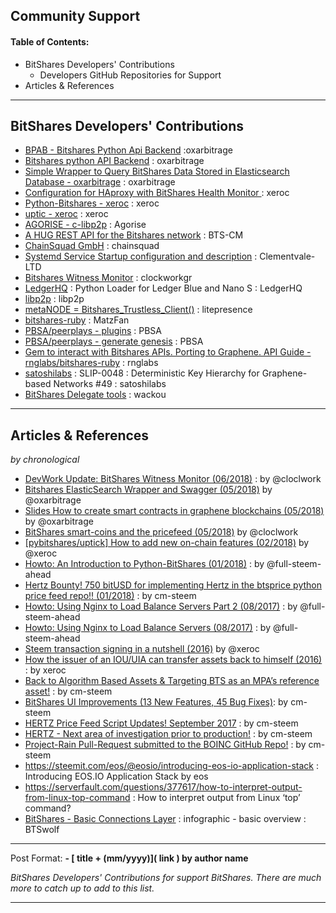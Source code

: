 ## Community Support 

#### Table of Contents:
- BitShares Developers' Contributions 
  - Developers GitHub Repositories for Support
- Articles & References

***

## BitShares Developers' Contributions 


- [BPAB - Bitshares Python Api Backend](https://github.com/oxarbitrage/bitshares-python-api-backend) :oxarbitrage 
- [Bitshares python API Backend](https://github.com/oxarbitrage/bitshares-python-api-backend) : oxarbitrage 
- [Simple Wrapper to Query BitShares Data Stored in Elasticsearch Database - oxarbitrage](https://github.com/oxarbitrage/bitshares-es-wrapper) : oxarbitrage 
- [Configuration for HAproxy with BitShares Health Monitor ](https://github.com/blockchainbv/bitshares-infrastructure) : xeroc 
- [Python-Bitshares - xeroc](https://github.com/xeroc/python-bitshares)  : xeroc 
- [uptic - xeroc](https://github.com/xeroc/uptick)  : xeroc 
- [AGORISE - c-libp2p](https://github.com/Agorise?tab=repositories) : Agorise
- [A HUG REST API for the Bitshares network](https://github.com/BTS-CM/Bitshares-HUG-REST-API)  : BTS-CM
- [ChainSquad GmbH](https://github.com/chainsquad) : chainsquad 
- [Systemd Service Startup configuration and description](https://github.com/Clementvale-LTD/blockchain-telecom.graphene-core/commit/35366d04f4529363e121366171edbebc846f9327) : Clementvale-LTD  
- [Bitshares Witness Monitor](https://github.com/clockworkgr/bitshares-witness-monitor) : clockworkgr 
- [LedgerHQ](https://github.com/LedgerHQ/blue-loader-python) : Python Loader for Ledger Blue and Nano S : LedgerHQ
- [libp2p](https://github.com/libp2p) : libp2p
- [metaNODE = Bitshares_Trustless_Client()](https://github.com/litepresence/extinction-event/tree/master/metaNODE)  : litepresence 
- [bitshares-ruby](https://github.com/MatzFan/bitshares-ruby) : MatzFan 
- [PBSA/peerplays - plugins](https://github.com/PBSA/peerplays/tree/master/libraries/plugins/) : PBSA  
- [PBSA/peerplays - generate genesis](https://github.com/PBSA/peerplays/tree/master/libraries/plugins/generate_genesis) : PBSA
- [Gem to interact with Bitshares APIs. Porting to Graphene. API Guide - rnglabs/bitshares-ruby](https://github.com/rnglabs/bitshares-ruby) : rnglabs 
- [satoshilabs](https://github.com/satoshilabs/slips/issues/49) : SLIP-0048 : Deterministic Key Hierarchy for Graphene-based Networks #49 : satoshilabs 
- [BitShares Delegate tools](https://github.com/wackou/bts_tools) : wackou 


***

## Articles & References 

*by chronological*

- [DevWork Update: BitShares Witness Monitor (06/2018)](https://steemit.com/bitshares/@clockwork/devwork-update-bitshares-witness-monitor) : by  @cloclwork
- [Bitshares ElasticSearch Wrapper and Swagger (05/2018)](https://steemit.com/bitshares/@oxarbitrage/bitshares-elasticsearch-wrapper-and-swagger)  by @oxarbitrage
- [Slides How to create smart contracts in graphene blockchains (05/2018)](https://steemit.com/bitshares/@oxarbitrage/slides-how-to-create-smart-contracts-in-graphene-blockchains)  by @oxarbitrage
- [BitShares smart-coins and the pricefeed (05/2018)](https://steemit.com/bitshares/@clockwork/bitshares-smart-coins-and-the-pricefeed) by @cloclwork
- [[pybitshares/uptick] How to add new on-chain features (02/2018)](https://steemit.com/bitshares/@xeroc/pybitshares-uptick-how-to-add-new-on-chain-features) by @xeroc
- [Howto: An Introduction to Python-BitShares (01/2018)](https://steemit.com/python/@full-steem-ahead/howto-an-introduction-to-python-bitshares) : by @full-steem-ahead
- [Hertz Bounty! 750 bitUSD for implementing Hertz in the btsprice python price feed repo!! (01/2018)](https://steemit.com/bitshares/@cm-steem/hertz-bounty-750-bitusd-for-implementing-hertz-in-the-btsprice-python-price-feed-repo) : by cm-steem
- [Howto: Using Nginx to Load Balance Servers Part 2 (08/2017)](https://steemit.com/witness-category/@full-steem-ahead/howto-using-nginx-to-load-balance-servers-part-2) : by @full-steem-ahead
- [Howto: Using Nginx to Load Balance Servers (08/2017)](https://steemit.com/witness-category/@full-steem-ahead/howto-using-nginx-to-load-balance-servers) : by @full-steem-ahead
- [Steem transaction signing in a nutshell (2016)](https://steemit.com/steem/@xeroc/steem-transaction-signing-in-a-nutshell) by @xeroc 
- [How the issuer of an IOU/UIA can transfer assets back to himself (2016)](https://steemit.com/bitshares/@xeroc/how-the-issuer-of-an-iouuia-can-transfer-assets-back-to-himself) : by xeroc
- [Back to Algorithm Based Assets & Targeting BTS as an MPA’s reference asset!](https://steemit.com/bitshares/@cm-steem/back-to-algorithm-based-assets-and-targeting-bts-as-an-mpa-s-reference-asset) : by cm-steem
- [BitShares UI Improvements (13 New Features, 45 Bug Fixes)](https://steemit.com/beyondbitcoin/@sc-steemit/bitshares-ui-improvements-13-new-features-45-bug-fixes): by cm-steem
- [HERTZ Price Feed Script Updates! September 2017](https://steemit.com/bitshares/@cm-steem/hertz-price-feed-script-updates-september-2017) : by cm-steem
- [HERTZ - Next area of investigation prior to production!](https://steemit.com/bitshares/@cm-steem/hertz-next-area-of-investigation-prior-to-production) : by cm-steem
- [Project-Rain Pull-Request submitted to the BOINC GitHub Repo!](https://steemit.com/beyondbitcoin/@cm-steem/project-rain-pull-request-submitted-to-the-boinc-github-repo) : by cm-steem
- https://steemit.com/eos/@eosio/introducing-eos-io-application-stack : Introducing EOS.IO Application Stack by eos
- https://serverfault.com/questions/377617/how-to-interpret-output-from-linux-top-command : How to interpret output from Linux ‘top’ command?
- [BitShares - Basic Connections Layer](https://steemit.com/bitshares/@btswolf/bitshares-basic-connections-layer) : infographic - basic overview  :  BTSwolf


***

Post Format: **\- \[ title + (mm/yyyy)\]\( link \) by author name**


*BitShares Developers' Contributions for support BitShares. There are much more to catch up to add to this list.*


***

